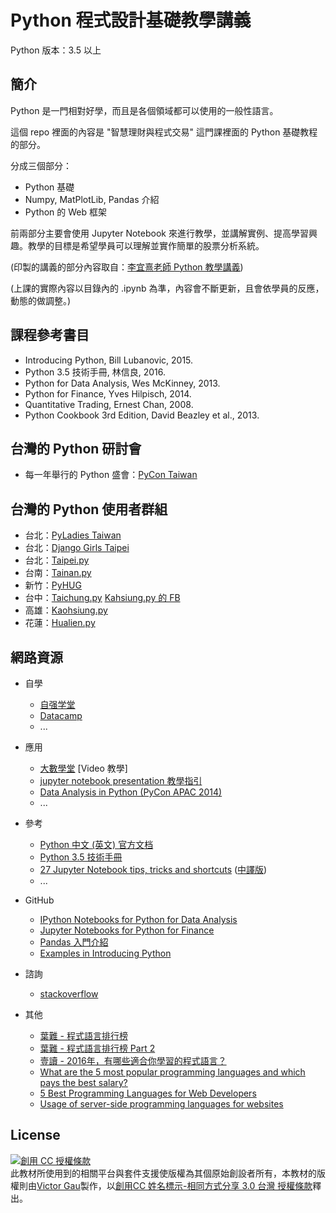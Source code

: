 <!-- title: Python 程式設計基礎教學講義 -->
<!-- subtitle: 版本號：v1.0 -->

# Python 程式設計基礎教學講義

Python 版本：3.5 以上

## 簡介

Python 是一門相對好學，而且是各個領域都可以使用的一般性語言。

這個 repo 裡面的內容是 "智慧理財與程式交易" 這門課裡面的 Python 基礎教程的部分。

分成三個部分：

* Python 基礎
* Numpy, MatPlotLib, Pandas 介紹
* Python 的 Web 框架

前兩部分主要會使用 Jupyter Notebook 來進行教學，並講解實例、提高學習興趣。教學的目標是希望學員可以理解並實作簡單的股票分析系統。

(印製的講義的部分內容取自：[李宜熹老師 Python 教學講義](https://github.com/eclee/QF20161108/))

(上課的實際內容以目錄內的 .ipynb 為準，內容會不斷更新，且會依學員的反應，動態的做調整。)

## 課程參考書目

* Introducing Python, Bill Lubanovic, 2015.
* Python 3.5 技術手冊, 林信良, 2016.
* Python for Data Analysis, Wes McKinney, 2013.
* Python for Finance, Yves Hilpisch, 2014. 
* Quantitative Trading, Ernest Chan, 2008.
* Python Cookbook 3rd Edition, David Beazley et al., 2013.

## 台灣的 Python 研討會

* 每一年舉行的 Python 盛會：[PyCon Taiwan](https://tw.pycon.org/)

## 台灣的 Python 使用者群組

* 台北：[PyLadies Taiwan](http://www.meetup.com/PyLadiesTW/)
* 台北：[Django Girls Taipei](http://djangogirls.org/taipei)
* 台北：[Taipei.py](http://www.meetup.com/Taipei-py/)
* 台南：[Tainan.py](http://www.meetup.com/Tainan-py-Python-Tainan-User-Group/)
* 新竹：[PyHUG](http://www.meetup.com/pythonhug/)
* 台中：[Taichung.py](http://www.meetup.com/Taichung-Python-Meetup/) [Kahsiung.py 的 FB](https://www.facebook.com/groups/kaohsiungpy/)
* 高雄：[Kaohsiung.py](http://www.meetup.com/Kaohsiung-Python-Meetup)
* 花蓮：[Hualien.py](http://www.meetup.com/Hualien-Py/)

## 網路資源

* 自學
    - [自强学堂](http://www.ziqiangxuetang.com/python/python-tutorial.html)
    - [Datacamp](https://www.datacamp.com/getting-started?step=2&track=python)
    - ...

* 應用
    - [大數學堂](http://www.largitdata.com/course_list/) [Video 教學]
    - [jupyter notebook presentation 教學指引](https://www.youtube.com/watch?v=EOpcxy0RA1A)
    - [Data Analysis in Python (PyCon APAC 2014)](https://www.youtube.com/watch?v=L43pEDyUN8I)
    - ...

* 參考
    - [Python 中文 (英文) 官方文档](http://python.usyiyi.cn/)
    - [Python 3.5 技術手冊](http://openhome.cc/Gossip/CodeData/PythonTutorial/)
    - [27 Jupyter Notebook tips, tricks and shortcuts](https://www.dataquest.io/blog/jupyter-notebook-tips-tricks-shortcuts/) ([中譯版](http://www.liuchengxu.org/pelican-blog/jupyter-notebook-tips.html))
    - ...

* GitHub
    - [IPython Notebooks for Python for Data Analysis](https://github.com/wesm/pydata-book)
    - [Jupyter Notebooks for Python for Finance](https://github.com/yhilpisch/py4fi)
    - [Pandas 入門介紹](https://github.com/Wei1234c/Introduction_to_Pandas)
    - [Examples in Introducing Python](https://github.com/madscheme/introducing-python)

* 諮詢
    - [stackoverflow](http://stackoverflow.com/questions/tagged/python)

* 其他
    - [葉難 - 程式語言排行榜](http://yehnan.blogspot.tw/2016/07/blog-post.html)
    - [葉難 - 程式語言排行榜 Part 2](http://yehnan.blogspot.tw/2017/02/part-2.html)
    - [壹讀 - 2016年，有哪些適合你學習的程式語言？](https://read01.com/mLmB7P.html)
    - [What are the 5 most popular programming languages and which pays the best salary?](http://www.cbronline.com/news/internet-of-things/what-are-the-5-most-popular-programming-languages-and-which-pays-the-best-salary-4973423/)
    - [5 Best Programming Languages for Web Developers](http://www.fromdev.com/2013/09/Best-Programming-Languages-Web-Development.html)
    - [Usage of server-side programming languages for websites](https://w3techs.com/technologies/overview/programming_language/all)

## License

<a rel="license" href="http://creativecommons.org/licenses/by-sa/3.0/tw/"><img alt="創用 CC 授權條款" style="border-width:0" src="https://i.creativecommons.org/l/by-sa/3.0/tw/88x31.png" /></a><br /><span xmlns:dct="http://purl.org/dc/terms/" href="http://purl.org/dc/dcmitype/Text" property="dct:title" rel="dct:type">此教材所使用到的相關平台與套件支援使版權為其個原始創設者所有，本教材的版權則</span>由<a xmlns:cc="http://creativecommons.org/ns#" href="https://github.com/victorgau/QF20170311/" property="cc:attributionName" rel="cc:attributionURL">Victor Gau</a>製作，以<a rel="license" href="http://creativecommons.org/licenses/by-sa/3.0/tw/">創用CC 姓名標示-相同方式分享 3.0 台灣 授權條款</a>釋出。
